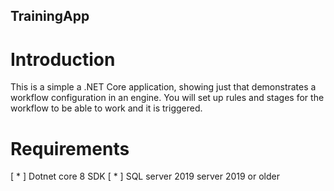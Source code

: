 ## TrainingApp


# Introduction

This is a simple a .NET Core application, showing just that demonstrates a workflow configuration in an engine. You will set up rules and stages for the workflow to be able to work and it is triggered.


# Requirements
[ * ] Dotnet core 8 SDK
[ * ] SQL server 2019 server 2019 or older




